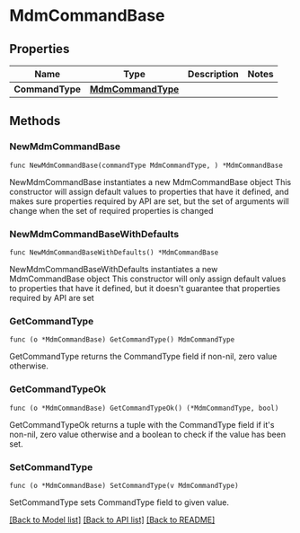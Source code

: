 # MdmCommandBase

## Properties

Name | Type | Description | Notes
------------ | ------------- | ------------- | -------------
**CommandType** | [**MdmCommandType**](MdmCommandType.md) |  | 

## Methods

### NewMdmCommandBase

`func NewMdmCommandBase(commandType MdmCommandType, ) *MdmCommandBase`

NewMdmCommandBase instantiates a new MdmCommandBase object
This constructor will assign default values to properties that have it defined,
and makes sure properties required by API are set, but the set of arguments
will change when the set of required properties is changed

### NewMdmCommandBaseWithDefaults

`func NewMdmCommandBaseWithDefaults() *MdmCommandBase`

NewMdmCommandBaseWithDefaults instantiates a new MdmCommandBase object
This constructor will only assign default values to properties that have it defined,
but it doesn't guarantee that properties required by API are set

### GetCommandType

`func (o *MdmCommandBase) GetCommandType() MdmCommandType`

GetCommandType returns the CommandType field if non-nil, zero value otherwise.

### GetCommandTypeOk

`func (o *MdmCommandBase) GetCommandTypeOk() (*MdmCommandType, bool)`

GetCommandTypeOk returns a tuple with the CommandType field if it's non-nil, zero value otherwise
and a boolean to check if the value has been set.

### SetCommandType

`func (o *MdmCommandBase) SetCommandType(v MdmCommandType)`

SetCommandType sets CommandType field to given value.



[[Back to Model list]](../README.md#documentation-for-models) [[Back to API list]](../README.md#documentation-for-api-endpoints) [[Back to README]](../README.md)


